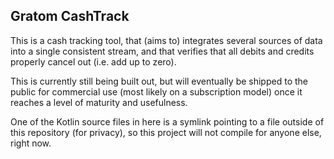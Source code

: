 ## Gratom CashTrack

This is a cash tracking tool, that (aims to) integrates several sources of data into a single consistent stream, and that verifies that all debits and credits properly cancel out (i.e. add up to zero).

This is currently still being built out, but will eventually be shipped to the public for commercial use (most likely on a subscription model) once it reaches a level of maturity and usefulness.

One of the Kotlin source files in here is a symlink pointing to a file outside of this repository (for privacy), so this project will not compile for anyone else, right now. 

